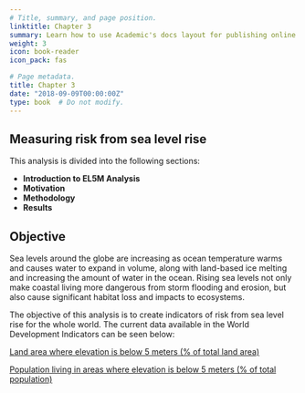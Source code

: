 ```yaml
---
# Title, summary, and page position.
linktitle: Chapter 3
summary: Learn how to use Academic's docs layout for publishing online courses, software documentation, and tutorials.
weight: 3
icon: book-reader
icon_pack: fas

# Page metadata.
title: Chapter 3
date: "2018-09-09T00:00:00Z"
type: book  # Do not modify.
---
```


## Measuring risk from sea level rise

This analysis is divided into the following sections:

* **Introduction to EL5M Analysis**
* **Motivation**
* **Methodology**
* **Results**


## Objective

Sea levels around the globe are increasing as ocean temperature warms and causes water to expand in volume, along with land-based ice melting and increasing the amount of water in the ocean. Rising sea levels not only make coastal living more dangerous from storm flooding and erosion, but also cause significant habitat loss and impacts to ecosystems. 

The objective of this analysis is to create indicators of risk from sea level rise for the whole world. The current data available in the World Development Indicators can be seen below:

[Land area where elevation is below 5 meters (% of total land area)](https://data.worldbank.org/indicator/AG.LND.EL5M.ZS)

[Population living in areas where elevation is below 5 meters (% of total population)](https://data.worldbank.org/indicator/EN.POP.EL5M.ZS)
